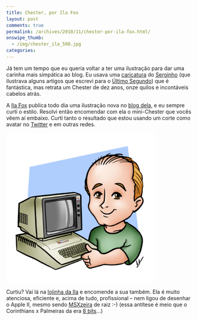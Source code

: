 ```yaml
---
title: Chester, por Ila Fox
layout: post
comments: true
permalink: /archives/2010/11/chester-por-ila-fox.html/
onswipe_thumb:
  - /img/chester_ila_500.jpg
categories:
---
```

Já tem um tempo que eu queria voltar a ter uma ilustração para dar uma carinha mais simpática ao blog. Eu usava uma [caricatura][1] do [Serginho][2] (que ilustrava alguns artigos que escrevi para o [Último Segundo][3]) que é fantástica, mas retrata um Chester de dez anos, onze quilos e incontáveis cabelos atrás.

A [Ila Fox][4] publica todo dia uma ilustração nova no [blog dela][5], e eu sempre curti o estilo. Resolvi então encomendar com ela o mini-Chester que vocês vêem aí embaixo. Curti tanto o resultado que estou usando um corte como avatar no [Twitter][6] e em outras redes.

[<img class="aligncenter" title="O Chesterzinho é uma ilustração da Ila Fox " src="/img/chester_ila_500.jpg" alt="O Chesterzinho é uma ilustração da Ila Fox" width="400" height="400" />][7]

Curtiu? Vai lá na [lojinha da Ila][8] e encomende a sua também. Ela é muito atenciosa, eficiente e, acima de tudo, profissional &#8211; nem ligou de desenhar o Apple II, mesmo sendo [MSXzeira][9] de raiz :-) (essa antítese é meio que o Corinthians x Palmeiras da era [8 bits][10]&#8230;)

 [1]: //chester.me/img/chester_serginho.jpg
 [2]: http://smusica.blogspot.com/2005/11/entrevista-srgio-filho-do-gram-parte-1.html
 [3]: http://ultimosegundo.ig.com.br/
 [4]: http://twitter.com/#!/ila_fox
 [5]: http://www.ilafox.com/
 [6]: http://twitter.com/chesterbr
 [7]: //chester.me/img/chester_ila_500.jpg
 [8]: http://www.ilafox.com/2010/04/encomendas.html
 [9]: http://www.ilafox.com/2009/10/pintando-no-aquarela.html
 [10]: //chester.me/micros

